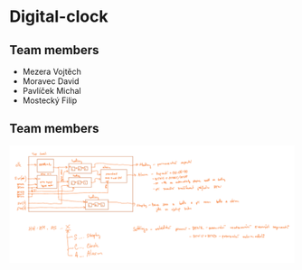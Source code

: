 # Digital-clock

## Team members
* Mezera Vojtěch
* Moravec David
* Pavlíček Michal
* Mostecký Filip

## Team members

![TopLevel](images/top_level.png)
